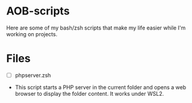 # AOB-scripts

Here are some of my bash/zsh scripts that make my life easier while I'm working on projects.

# Files

- [ ] phpserver.zsh
 - This script starts a PHP server in the current folder and opens a web browser to display the folder content. It works under WSL2.
 

<!---
- [ ] filename
 - explanation 
--->
